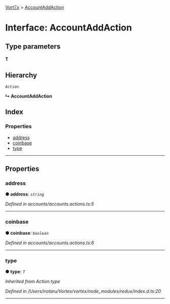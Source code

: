 [VortΞx](../README.md) > [AccountAddAction](../interfaces/accountaddaction.md)

# Interface: AccountAddAction

## Type parameters
#### T 
## Hierarchy

 `Action`

**↳ AccountAddAction**

## Index

### Properties

* [address](accountaddaction.md#address)
* [coinbase](accountaddaction.md#coinbase)
* [type](accountaddaction.md#type)

---

## Properties

<a id="address"></a>

###  address

**● address**: *`string`*

*Defined in accounts/accounts.actions.ts:5*

___
<a id="coinbase"></a>

###  coinbase

**● coinbase**: *`boolean`*

*Defined in accounts/accounts.actions.ts:6*

___
<a id="type"></a>

###  type

**● type**: *`T`*

*Inherited from Action.type*

*Defined in /Users/irotaru/Vortex/vortex/node_modules/redux/index.d.ts:20*

___

